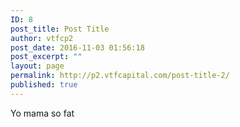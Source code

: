 ```yaml
---
ID: 8
post_title: Post Title
author: vtfcp2
post_date: 2016-11-03 01:56:18
post_excerpt: ""
layout: page
permalink: http://p2.vtfcapital.com/post-title-2/
published: true
---
```

Yo mama so fat